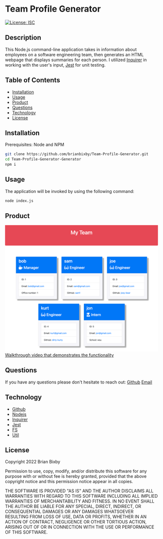 # Team Profile Generator

[![License: ISC](https://img.shields.io/badge/License-ISC-blue.svg)](https://opensource.org/licenses/ISC)

## Description

This Node.js command-line application takes in information about employees on a software engineering team, then generates an HTML webpage that displays summaries for each person. I utilized [Inquirer](https://www.npmjs.com/package/inquirer) in working with the user's input, [Jest](https://www.npmjs.com/package/jest) for unit testing.

## Table of Contents

- [Installation](#installation)
- [Usage](#usage)
- [Product](#product)
- [Questions](#questions)
- [Technology](#technology)
- [License](#license)

## Installation

Prerequisites: Node and NPM

```bash
git clone https://github.com/brianbixby/Team-Profile-Generator.git
cd Team-Profile-Generator-Generator
npm i
```

## Usage

The application will be invoked by using the following command:

```bash
node index.js
```

## Product

![A screen shot of the Team Profile Generator in use.](./assets/screen-shot.png)
[Walkthrough video that demonstrates the functionality](https://watch.screencastify.com/v/Xbv0qX4A9xs2xf5PnCN7)

## Questions

If you have any questions please don't hesitate to reach out:
[Github](https://github.com/brianbixby)
[Email](mailto:brianbixby0@gmail.com)

## Technology

- [Github](https://github.com/brianbixby/Team-Profile-Generator)
- [Nodejs](https://nodejs.org/en/)
- [Inquirer](https://www.npmjs.com/package/inquirer)
- [Jest](https://www.npmjs.com/package/jest)
- [FS](https://nodejs.dev/learn/the-nodejs-fs-module)
- [Util](https://nodejs.org/api/util.html)

## License

Copyright 2022 Brian Bixby

Permission to use, copy, modify, and/or distribute this software for any purpose with or without fee is hereby granted, provided that the above copyright notice and this permission notice appear in all copies.

THE SOFTWARE IS PROVIDED "AS IS" AND THE AUTHOR DISCLAIMS ALL WARRANTIES WITH REGARD TO THIS SOFTWARE INCLUDING ALL IMPLIED WARRANTIES OF MERCHANTABILITY AND FITNESS. IN NO EVENT SHALL THE AUTHOR BE LIABLE FOR ANY SPECIAL, DIRECT, INDIRECT, OR CONSEQUENTIAL DAMAGES OR ANY DAMAGES WHATSOEVER RESULTING FROM LOSS OF USE, DATA OR PROFITS, WHETHER IN AN ACTION OF CONTRACT, NEGLIGENCE OR OTHER TORTIOUS ACTION, ARISING OUT OF OR IN CONNECTION WITH THE USE OR PERFORMANCE OF THIS SOFTWARE.
